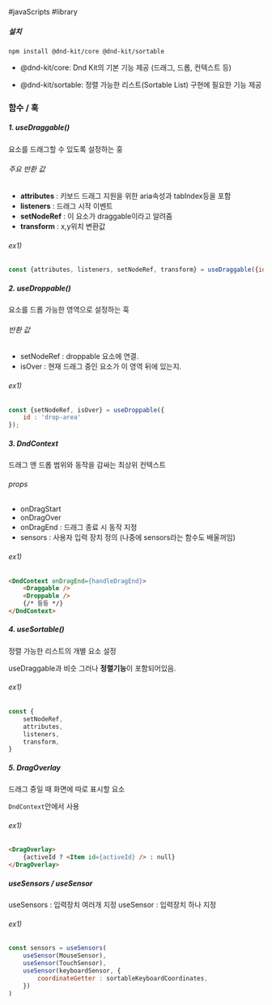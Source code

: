 #javaScripts #library 

##### 설치
`npm install @dnd-kit/core @dnd-kit/sortable`

- @dnd-kit/core: Dnd Kit의 기본 기능 제공 (드래그, 드롭, 컨텍스트 등)

- @dnd-kit/sortable: 정렬 가능한 리스트(Sortable List) 구현에 필요한 기능 제공



### 함수 / 훅

##### 1. useDraggable()
요소를 드래그할 수 있도록 설정하는 훙

###### 주요 반환 값
- **attributes** : 키보드 드래그 지원을 위한 aria속성과 tabIndex등을 포함
- **listeners** : 드래그 시작 이벤트
- **setNodeRef** : 이 요소가 draggable이라고 알려줌
- **transform** : x,y위치 변환값
###### ex1)
```js
const {attributes, listeners, setNodeRef, transform} = useDraggable({id : 'item-1'})
```

##### 2. useDroppable()
요소를 드롭 가능한 영역으로 설정하는 훅

###### 반환 값
- setNodeRef : droppable 요소에 연결.
- isOver : 현재 드래그 중인 요소가 이 영역 뒤에 있는지.

###### ex1)
```js
const {setNodeRef, isOver} = useDroppable({
	id : 'drop-area'
});
```

##### 3. DndContext
드래그 앤 드롭 범위와 동작을 감싸는 최상위 컨텍스트

###### props
- onDragStart
- onDragOver
- onDragEnd : 드래그 종료 시 동작 지정
- sensors : 사용자 입력 장치 정의 (나중에 sensors라는 함수도 배울꺼임)

###### ex1)
```html
<DndContext onDragEnd={handleDragEnd}>
	<Draggable />
	<Droppable /> 
	{/* 등등 */}
</DndContext>
```



##### 4. useSortable()
정렬 가능한 리스트의 개별 요소 설정

useDraggable과 비슷 그러나 **정렬기능**이 포함되어있음.

###### ex1)
```js
const {
	setNodeRef,
	attributes,
	listeners,
	transform,
}
```

##### 5. DragOverlay
드래그 중일 때 화면에 따로 표시할 요소

`DndContext`안에서 사용

###### ex1)
```html
<DragOverlay>
	{activeId ? <Item id={activeId} /> : null}
</DragOverlay>
```


##### useSensors / useSensor
useSensors : 입력장치 여러개 지정
useSensor : 입력장치 하나 지정

###### ex1)
```js
const sensors = useSensors(
	useSensor(MouseSensor),
	useSensor(TouchSensor),
	useSensor(keyboardSensor, {
		coordinateGetter : sortableKeyboardCoordinates,
	})
)
```